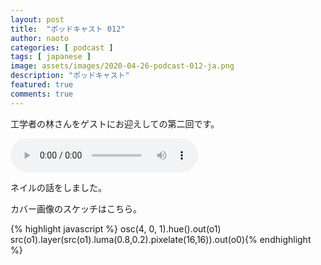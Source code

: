 ```yaml
---
layout: post
title:  "ポッドキャスト 012"
author: naoto
categories: [ podcast ]
tags: [ japanese ]
image: assets/images/2020-04-26-podcast-012-ja.png
description: "ポッドキャスト"
featured: true
comments: true
---
```


工学者の林さんをゲストにお迎えしての第二回です。

<audio src="{{ site.baseurl }}/assets/audios/2020-04-26-podcast-012-ja.m4a" controls>
</audio>

ネイルの話をしました。

カバー画像のスケッチはこちら。

{% highlight javascript %}
osc(4, 0, 1).hue().out(o1)
src(o1).layer(src(o1).luma(0.8,0.2).pixelate(16,16)).out(o0){% endhighlight %}
